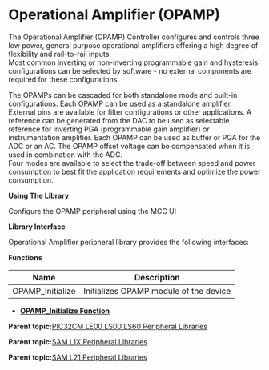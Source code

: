 # Operational Amplifier \(OPAMP\)

The Operational Amplifier \(OPAMP\) Controller configures and controls three low power, general purpose operational amplifiers offering a high degree of flexibility and rail-to-rail inputs.<br />Most common inverting or non-inverting programmable gain and hysteresis configurations can be selected by software - no external components are required for these configurations.

The OPAMPs can be cascaded for both standalone mode and built-in configurations. Each OPAMP can be used as a standalone amplifier. External pins are available for filter configurations or other applications. A reference can be generated from the DAC to be used as selectable reference for inverting PGA \(programmable gain amplifier\) or instrumentation amplifier. Each OPAMP can be used as buffer or PGA for the ADC or an AC. The OPAMP offset voltage can be compensated when it is used in combination with the ADC.<br />Four modes are available to select the trade-off between speed and power consumption to best fit the application requirements and optimize the power consumption.

**Using The Library**

Configure the OPAMP peripheral using the MCC UI

**Library Interface**

Operational Amplifier peripheral library provides the following interfaces:

**Functions**

|Name|Description|
|----|-----------|
|OPAMP\_Initialize|Initializes OPAMP module of the device|

-   **[OPAMP\_Initialize Function](GUID-D6B36110-3BCB-4011-A842-7D64963A2590.md)**  


**Parent topic:**[PIC32CM LE00 LS00 LS60 Peripheral Libraries](GUID-F80F1B47-C3E4-4803-ACB6-D30AC5EB7B45.md)

**Parent topic:**[SAM L1X Peripheral Libraries](GUID-D259BBBC-6BC2-4F69-849B-C06DF4DDD5F8.md)

**Parent topic:**[SAM L21 Peripheral Libraries](GUID-230EF724-3CDA-4F88-8E42-0EF4C1CA112D.md)


